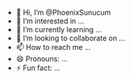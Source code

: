 - 👋 Hi, I’m @PhoenixSunucum
- 👀 I’m interested in ...
- 🌱 I’m currently learning ...
- 💞️ I’m looking to collaborate on ...
- 📫 How to reach me ...
- 😄 Pronouns: ...
- ⚡ Fun fact: ...

<!---
PhoenixSunucum/PhoenixSunucum is a ✨ special ✨ repository because its `README.md` (this file) appears on your GitHub profile.
You can click the Preview link to take a look at your changes.
--->
